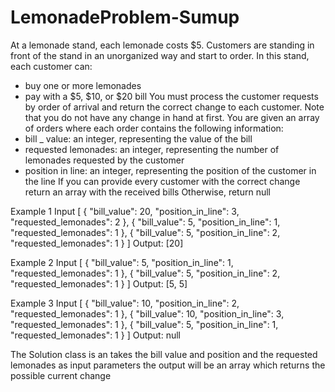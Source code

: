 # LemonadeProblem-Sumup

At a lemonade stand, each lemonade costs $5. Customers are standing in front of the stand in
an unorganized way and start to order.
In this stand, each customer can:
- buy one or more lemonades
- pay with a $5, $10, or $20 bill
You must process the customer requests by order of arrival and return the correct change to
each customer.
Note that you do not have any change in hand at first.
You are given an array of orders where each order contains the following information:
- bill
  _
  value: an integer, representing the value of the bill
- requested
  lemonades: an integer, representing the number of lemonades requested by
  the customer
- position
  in
  line: an integer, representing the position of the customer in the line
  If you can provide every customer with the correct change return an array with the received bills
  Otherwise, return null

Example 1
Input
[
{ "bill_value": 20, "position_in_line": 3, "requested_lemonades": 2 },
{ "bill_value": 5, "position_in_line": 1, "requested_lemonades": 1 },
{ "bill_value": 5, "position_in_line": 2, "requested_lemonades": 1 }
]
Output: [20]

Example 2
Input
[
{ "bill_value": 5, "position_in_line": 1, "requested_lemonades": 1 },
{ "bill_value": 5, "position_in_line": 2, "requested_lemonades": 1 }
]
Output: [5, 5]

Example 3
Input
[
{ "bill_value": 10, "position_in_line": 2, "requested_lemonades": 1 },
{ "bill_value": 10, "position_in_line": 3, "requested_lemonades": 1 },
{ "bill_value": 5, "position_in_line": 1, "requested_lemonades": 1 }
]
Output: null

The Solution class is an takes the bill value and position and the requested lemonades as input parameters
the output will be an array which returns the possible current change
